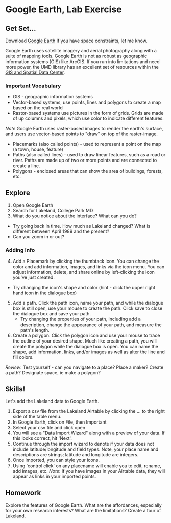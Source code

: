 # Google Earth, Lab Exercise

## Get Set...

Download [Google Earth](https://www.google.com/earth/versions/) If you have space constraints, let me know.

Google Earth uses satellite imagery and aerial photography along with a suite of mapping tools. Google Earth is not as robust as geographic information systems (GIS) like ArcGIS. If you run into limitations and need more power, the UMD library has an excellent set of resources within the [GIS and Spatial Data Center](https://www.lib.umd.edu/gis).

### Important Vocabulary
* GIS - geographic information systems
* Vector-based systems, use points, lines and polygons to create a map based on the real world
* Rastor-based systems use pictures in the form of grids. Grids are made of up columns and pixels, which use color to indicate different features.

_Note_ Google Earth uses raster-based images to render the earth's surface, and users use vector-based points to "draw" on top of the raster-image.

* Placemarks (also called points) - used to represent a point on the map (a town, house, feature)
* Paths (also called lines) - used to draw linear features, such as a road or river. Paths are made up of two or more points and are connected to create a line.
* Polygons - enclosed areas that can show the area of buildings, forests, etc.

## Explore
1. Open Google Earth
2. Search for Lakeland, College Park MD
3. What do you notice about the interface? What can you do?
  * Try going back in time. How much as Lakeland changed? What is different between April 1989 and the present?
  * Can you zoom in or out?

### Adding Info
4. Add a Placemark by clicking the thumbtack icon. You can change the color and add information, images, and links via the icon menu. You can adjust information, delete, and share online by left-clicking the icon you've just created.
  * Try changing the icon's shape and color (hint - click the upper right hand icon in the dialogue box)
5. Add a path. Click the path icon, name your path, and while the dialogue box is still open, use your mouse to create the path. Click save to close the dialogue box and save your path.
    * Try changing the properties of your path, including add a description, change the appearance of your path, and measure the path's length.
6. Create a polygon. Click the polygon icon and use your mouse to trace the outline of your desired shape. Much like creating a path, you will create the polygon while the dialogue box is open. You can name the shape, add information, links, and/or images as well as alter the line and fill colors.

_Review_: Test yourself - can you navigate to a place? Place a maker? Create a path? Designate space, ie make a polygon?

## Skills!
Let's add the Lakeland data to Google Earth.
1. Export a csv file from the Lakeland Airtable by clicking the ... to the right side of the table menu.
2. In Google Earth, click on File, then Important
3. Select your csv file and click open
4. You will see a "Data Import Wizard" along with a preview of your data. If this looks correct, hit 'Next'.
5. Continue through the import wizard to denote if your data does not include latitude/longitude and field types. Note, your place name and descriptions are strings; latitude and longitude are integers.
6. Once imported, you can style your icons.
7. Using 'control click' on any placename will enable you to edit, rename, add images, etc.
_Note_: If you have images in your Airtable data, they will appear as links in your imported points.

## Homework
Explore the features of Google Earth. What are the affordances, especially for your own research interests? What are the limitations? Create a tour of Lakeland. 
